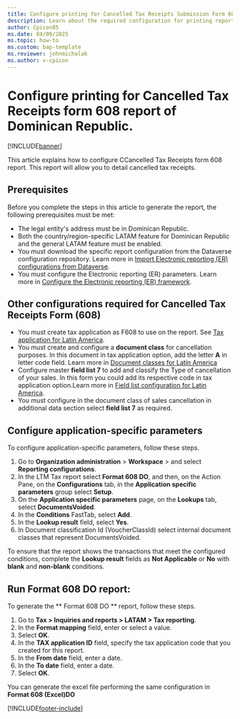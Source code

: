 ```yaml
---
title: Configure printing for Cancelled Tax Receipts Submission Form 608
description: Learn about the required configuration for printing report of Cancelled Tax Receipts Submission Form 608 of Dominican Republic 
author: Cpicon85
ms.date: 04/09/2025
ms.topic: how-to
ms.custom: bap-template
ms.reviewer: johnmichalak
ms.author: v-cpicon
---
```


# Configure printing for Cancelled Tax Receipts form 608 report of Dominican Republic.

[!INCLUDE[banner](../../includes/banner.md)]

This article explains how to configure CCancelled Tax Receipts form 608 report. This report will allow you to detail cancelled tax receipts.

## Prerequisites

Before you complete the steps in this article to generate the report, the following prerequisites must be met:
- The legal entity's address must be in Dominican Republic.
- Both the country/region-specific LATAM feature for Dominican Republic and the general LATAM feature must be enabled.
- You must download the specific report configuration from the Dataverse configuration repository. Learn more in [Import Electronic reporting (ER) configurations from Dataverse](../global/workspace/gsw-import-er-config-dataverse.md). 
- You must configure the Electronic reporting (ER) parameters. Learn more in [Configure the Electronic reporting (ER) framework](/dynamics365/fin-ops-core/dev-itpro/analytics/electronic-reporting-er-configure-parameters).

## Other configurations required for Cancelled Tax Receipts Form (608)

- You must create tax application as F608 to use on the report. See [Tax application for Latin America](ltm-core-tax-application.md).
- You must create and configure a **document class** for cancellation purposes. In this document in tax application option, add the letter **A** in letter code field. Learn more in [Document classes for Latin America]( ltm-core-document-class.md)
- Configure master **field list 7** to add and classify the Type of cancellation of your sales. In this form you could add  its respective code in tax application option.Learn more in [Field list configuration for Latin America](ltm-core-field-master-lists.md).
- You must configure in the document class of sales cancellation in additional data section select **field list 7** as required. 

## Configure application-specific parameters

To configure application-specific parameters, follow these steps.

1. Go to **Organization administration** > **Workspace** > and select **Reporting configurations**.
1. In the LTM Tax report select **Format 608 DO**, and then, on the Action Pane, on the **Configurations** tab, in the **Application specific parameters** group select **Setup**.
1. On the **Application specific parameters** page, on the **Lookups** tab, select **DocumentsVoided**.
1. In the **Conditions** FastTab, select **Add**.
1. In the **Lookup result** field, select **Yes**.
1. In Document classification Id (VoucherClassId) select internal document classes that represent DocumentsVoided.

To ensure that the report shows the transactions that meet the configured conditions, complete the **Lookup result** fields as **Not Applicable** or **No** with **blank** and **non-blank** conditions.

## Run Format 608 DO report:

To generate the ** Format 608 DO ** report, follow these steps.

1. Go to **Tax > Inquiries and reports > LATAM > Tax reporting**.
1. In the **Format mapping** field, enter or select a value.
1. Select **OK**.
1. In the **TAX application ID** field, specify the tax application code that you created for this report.
1. In the **From date** field, enter a date.
1. In the **To date** field, enter a date.
1. Select **OK**.

You can generate the excel file performing the same configuration in **Format 608 (Excel)DO**

[!INCLUDE[footer-include](../../../includes/footer-banner.md)]

